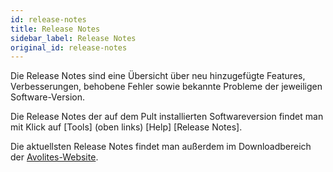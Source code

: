 ```yaml
---
id: release-notes
title: Release Notes
sidebar_label: Release Notes
original_id: release-notes
---
```


Die Release Notes sind eine Übersicht über neu hinzugefügte Features,
Verbesserungen, behobene Fehler sowie bekannte Probleme der jeweiligen
Software-Version.

Die Release Notes der auf dem Pult installierten Softwareversion findet
man mit Klick auf \[Tools\] (oben links) \[Help\] \[Release Notes\].

Die aktuellsten Release Notes findet man außerdem im Downloadbereich der
[Avolites-Website](https://www.avolites.com/software).

